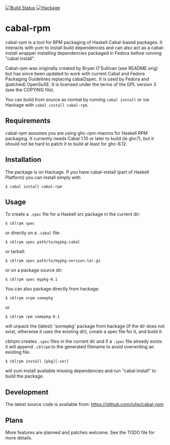 [![Build Status](https://travis-ci.org/juhp/cabal-rpm.png)](https://travis-ci.org/juhp/cabal-rpm)
[![Hackage](http://img.shields.io/hackage/v/cabal-rpm.png)](http://hackage.haskell.org/package/cabal-rpm)

# cabal-rpm

cabal-rpm is a tool for RPM packaging of Haskell Cabal-based packages.
It interacts with yum to install build dependencies and can also act as
a cabal-install wrapper installing dependencies packaged in Fedora before
running "cabal install".

Cabal-rpm was originally created by Bryan O'Sullivan (see README.orig)
but has since been updated to work with current Cabal and Fedora Packaging
Guidelines replacing cabal2spec.  It is used by Fedora and (patched) OpenSuSE. 
It is licensed under the terms of the GPL version 3 (see the COPYING file).

You can build from source as normal by running `cabal install`
or via Hackage with `cabal install cabal-rpm`.

## Requirements
cabal-rpm assumes you are using ghc-rpm-macros for Haskell RPM packaging.
It currently needs Cabal 1.10 or later to build (ie ghc7),
but it should not be hard to patch it to build at least for ghc-6.12.

## Installation
The package is on Hackage. If you have cabal-install (part of Haskell Platform)
you can install simply with

    $ cabal install cabal-rpm

## Usage
To create a `.spec` file for a Haskell src package in the current dir:

    $ cblrpm spec

or directly on a `.cabal` file:

    $ cblrpm spec path/to/mypkg.cabal

or tarball:

    $ cblrpm spec path/to/mypkg-version.tar.gz

or on a package source dir:

    $ cblrpm spec mypkg-0.1

You can also package directly from hackage:

    $ cblrpm srpm somepkg

or

    $ cblrpm rpm somepkg-0.1

will unpack the (latest) 'somepkg' package from hackage
(if the dir does not exist, otherwise it uses the existing dir),
create a spec file for it, and build it.

cblrpm creates `.spec` files in the current dir
and if a `.spec` file already exists it will append `.cblrpm`
to the generated filename to avoid overwriting an existing file.

    $ cblrpm install [pkg][-ver]

will yum install available missing dependencies and
run "cabal install" to build the package.

## Development
The latest source code is available from: https://github.com/juhp/cabal-rpm

## Plans
More features are planned and patches welcome.
See the TODO file for more details.
